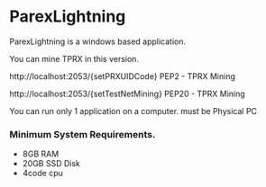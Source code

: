 # ParexLightning


ParexLightning is a windows based application.

You can mine TPRX in this version.

http://localhost:2053/{setPRXUIDCode}
PEP2 - TPRX Mining

http://localhost:2053/{setTestNetMining}
PEP20 - TPRX Mining

You can run only 1 application on a computer.
must be Physical PC

### Minimum System Requirements.

- 8GB RAM
- 20GB SSD Disk
- 4code cpu



